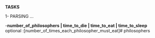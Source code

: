 **TASKS**

1- PARSING ...

-**number_of_philosophers  | time_to_die  | time_to_eat | time_to_sleep**  optional :[number_of_times_each_philosopher_must_eat]# philosophers
